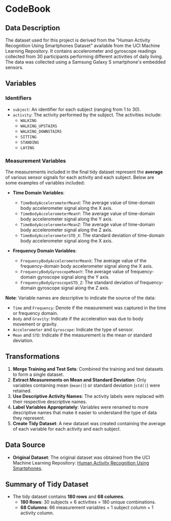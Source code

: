 # CodeBook

## Data Description

The dataset used for this project is derived from the "Human Activity Recognition Using Smartphones Dataset" available from the UCI Machine Learning Repository. It contains accelerometer and gyroscope readings collected from 30 participants performing different activities of daily living. The data was collected using a Samsung Galaxy S smartphone's embedded sensors.

## Variables

### Identifiers
- `subject`: An identifier for each subject (ranging from 1 to 30).
- `activity`: The activity performed by the subject. The activities include:
  - `WALKING`
  - `WALKING_UPSTAIRS`
  - `WALKING_DOWNSTAIRS`
  - `SITTING`
  - `STANDING`
  - `LAYING`

### Measurement Variables

The measurements included in the final tidy dataset represent the **average** of various sensor signals for each activity and each subject. Below are some examples of variables included:

- **Time Domain Variables**:
  - `TimeBodyAccelerometerMeanX`: The average value of time-domain body accelerometer signal along the X axis.
  - `TimeBodyAccelerometerMeanY`: The average value of time-domain body accelerometer signal along the Y axis.
  - `TimeBodyAccelerometerMeanZ`: The average value of time-domain body accelerometer signal along the Z axis.
  - `TimeBodyAccelerometerSTD_X`: The standard deviation of time-domain body accelerometer signal along the X axis.

- **Frequency Domain Variables**:
  - `FrequencyBodyAccelerometerMeanX`: The average value of the frequency-domain body accelerometer signal along the X axis.
  - `FrequencyBodyGyroscopeMeanY`: The average value of frequency-domain gyroscope signal along the Y axis.
  - `FrequencyBodyGyroscopeSTD_Z`: The standard deviation of frequency-domain gyroscope signal along the Z axis.

**Note**: Variable names are descriptive to indicate the source of the data:
- `Time` and `Frequency`: Denote if the measurement was captured in the time or frequency domain.
- `Body` and `Gravity`: Indicate if the acceleration was due to body movement or gravity.
- `Accelerometer` and `Gyroscope`: Indicate the type of sensor.
- `Mean` and `STD`: Indicate if the measurement is the mean or standard deviation.

## Transformations

1. **Merge Training and Test Sets**: Combined the training and test datasets to form a single dataset.
2. **Extract Measurements on Mean and Standard Deviation**: Only variables containing mean (`mean()`) or standard deviation (`std()`) were retained.
3. **Use Descriptive Activity Names**: The activity labels were replaced with their respective descriptive names.
4. **Label Variables Appropriately**: Variables were renamed to more descriptive names that make it easier to understand the type of data they represent.
5. **Create Tidy Dataset**: A new dataset was created containing the average of each variable for each activity and each subject.

## Data Source

- **Original Dataset**: The original dataset was obtained from the UCI Machine Learning Repository: [Human Activity Recognition Using Smartphones](http://archive.ics.uci.edu/ml/datasets/Human+Activity+Recognition+Using+Smartphones).

## Summary of Tidy Dataset

- The tidy dataset contains **180 rows** and **68 columns**.
  - **180 Rows**: 30 subjects × 6 activities = 180 unique combinations.
  - **68 Columns**: 66 measurement variables + 1 subject column + 1 activity column.
